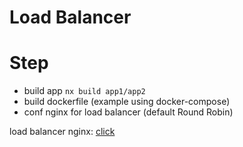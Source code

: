# Load Balancer



# Step

- build app `nx build app1/app2`
- build dockerfile (example using docker-compose)
- conf nginx for load balancer (default Round Robin)


load balancer nginx: [click](https://docs.nginx.com/nginx/admin-guide/load-balancer/http-load-balancer/)
